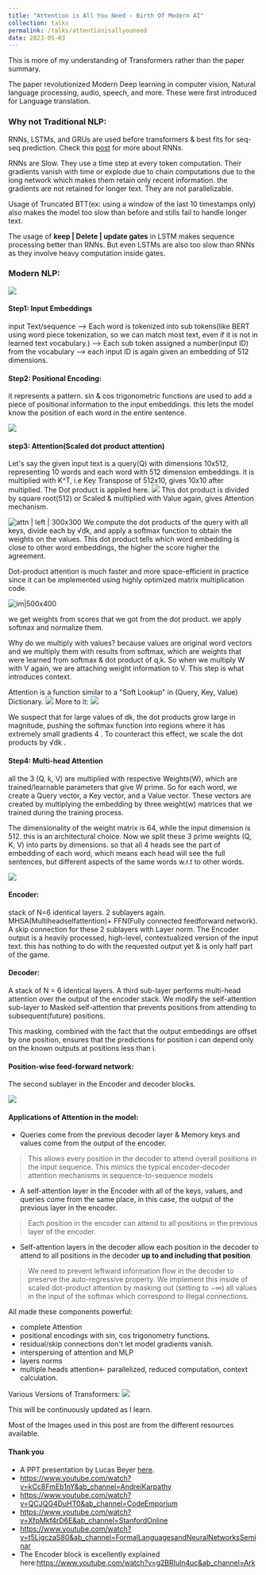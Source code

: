 ```yaml
---
title: "Attention is All You Need - Birth Of Modern AI"
collection: talks
permalink: /talks/attentionisallyouneed
date: 2023-05-03
---
```


This is more of my understanding of Transformers rather than the paper summary.

The paper revolutionized Modern Deep learning in computer vision, Natural language processing, audio, speech, and more. These were first introduced for Language translation.

### Why not Traditional NLP:
RNNs, LSTMs, and GRUs are used before transformers & best fits for seq-seq prediction. Check this [post](https://purnasai.github.io/Recurrent-Neural-Networks-and-LSTM-explained/) for more about RNNs. 

RNNs are Slow. They use a time step at every token computation. Their gradients vanish with time or explode due to chain computations due to the long network which makes them retain only recent information. the gradients are not retained for longer text. They are not parallelizable.

Usage of Truncated BTT(ex: using a window of the last 10 timestamps only) also makes the model too slow than before and stills fail to handle longer text. 

The usage of **keep | Delete | update gates** in LSTM makes sequence processing better than RNNs. But even LSTMs are also too slow than RNNs as they involve heavy computation inside gates.

### Modern NLP:


![](../assets/images/attention_img1.png)

#### Step1: Input Embeddings
input Text/sequence --> Each word is tokenized into sub tokens(like BERT using word piece tokenization, so we can match most text, even if it is not in learned text vocabulary.) --> Each sub token assigned a number(input ID) from the vocabulary --> each input ID is again given an embedding of 512 dimensions. 

#### Step2: Positional Encoding:
it represents a pattern. sin & cos trigonometric functions are used to add a piece of positional information to the input embeddings. this lets the model know the position of each word in the entire sentence.

![](../assets/images/attention_img2.png)

#### step3: Attention(Scaled dot product attention)
Let's say the given input text is a query(Q) with dimensions 10x512, representing 10 words and each word with 512 dimension embeddings. it is multiplied with K^T, i.e Key Transpose of 512x10, gives 10x10 after multiplied. The Dot product is applied here. 
![](../assets/images/attention_img3.png)
This dot product is divided by square root(512) or Scaled & multiplied with Value again, gives Attention mechanism.

 ![attn | left | 300x300](../assets/images/attention_img4.png)
 We compute the dot products of the query with all keys, divide each by √dk, and apply a softmax function to obtain the weights on the values. This dot product tells which word embedding is close to other word embeddings, the higher the score higher the agreement. 
 
 Dot-product attention is much faster and more space-efficient in practice since it can be implemented using highly optimized matrix multiplication code. 

![im|500x400](../assets/images/attention_img5.png)


we get weights from scores that we got from the dot product. we apply softmax and normalize them.

Why do we multiply with values?
because values are original word vectors and we multiply them with results from softmax, which are weights that were learned from softmax & dot product of q,k. So when we multiply W with V again, we are attaching weight information to V.  This step is what introduces context.

Attention is a function similar to a "Soft Lookup" in (Query, Key, Value) Dictionary.
![](../assets/images/attention_img6.png)
More to it:
![](../assets/images/attention_img7.png)

We suspect that for large values of dk, the dot products grow large in magnitude, pushing the softmax function into regions where it has extremely small gradients 4 . To counteract this effect, we scale the dot products by √dk .

#### Step4: Multi-head Attention
all the 3 (Q, k, V) are multiplied with respective Weights(W), which are trained/learnable parameters that give W prime. So for each word, we create a Query vector, a Key vector, and a Value vector. These vectors are created by multiplying the embedding by three weight(w) matrices that we trained during the training process.

The dimensionality of the weight matrix is 64, while the input dimension is 512. this is an architectural choice.  Now we split these 3 prime weights (Q, K, V) into parts by dimensions. so that all 4 heads see the part of embedding of each word, which means each head will see the full sentences, but different aspects of the same words w.r.t to other words.

![](../assets/images/attention_img8.png)

#### Encoder:
stack of N=6 identical layers. 2 sublayers again. MHSA(Multiheadselfattention)+ FFN(Fully connected feedforward network). A skip connection for these 2 sublayers with Layer norm. The Encoder output is a heavily processed, high-level, contextualized version of the input text. this has nothing to do with the requested output yet & is only half part of the game.

#### Decoder: 
A stack of N = 6 identical layers. A third sub-layer performs multi-head attention over the output of the encoder stack. We modify the self-attention sub-layer to Masked self-attention that prevents positions from attending to subsequent(future) positions. 

This masking, combined with the fact that the output embeddings are offset by one position, ensures that the predictions for position i can depend only on the known outputs at positions less than i.

#### Position-wise feed-forward network:
The second sublayer in the Encoder and decoder blocks.

![](../assets/images/attention_img9.png)

#### Applications of Attention in the model:
- Queries come from the previous decoder layer & Memory keys and values come from the output of the encoder. 
>This allows every position in the decoder to attend overall positions in the input sequence. This mimics the typical encoder-decoder attention mechanisms in sequence-to-sequence models

- A self-attention layer in the Encoder with all of the keys, values, and queries come from the same place, in this case, the output of the previous layer in the encoder. 
>Each position in the encoder can attend to all positions in the previous layer of the encoder.

- Self-attention layers in the decoder allow each position in the decoder to attend to all positions in the decoder **up to and including that position**. 
> We need to prevent leftward information flow in the decoder to preserve the auto-regressive property. We implement this inside of scaled dot-product attention by masking out (setting to −∞) all values in the input of the softmax which correspond to illegal connections.


All made these components powerful:
- complete Attention
- positional encodings with sin, cos trigonometry functions.
- residual/skip connections don't let model gradients vanish.
- interspersing of attention and MLP
- layers norms
- multiple heads attention<- parallelized, reduced computation, context calculation.

Various Versions of Transformers:
![](../assets/images/attention_img10.png)

This will be continuously updated as I learn.

Most of the Images used in this post are from the different resources available.

#### Thank you

- A PPT presentation by Lucas Beyer [here](https://docs.google.com/presentation/d/1ZXFIhYczos679r70Yu8vV9uO6B1J0ztzeDxbnBxD1S0/mobilepresent?slide=id.g13dd67c5ab8_0_3897).
- https://www.youtube.com/watch?v=kCc8FmEb1nY&ab_channel=AndrejKarpathy
- https://www.youtube.com/watch?v=QCJQG4DuHT0&ab_channel=CodeEmporium
- https://www.youtube.com/watch?v=XfpMkf4rD6E&ab_channel=StanfordOnline
- https://www.youtube.com/watch?v=t5LjgczaS80&ab_channel=FormalLanguagesandNeuralNetworksSeminar
- The Encoder block is excellently explained here:https://www.youtube.com/watch?v=g2BRIuln4uc&ab_channel=Ark
